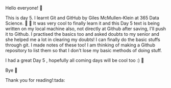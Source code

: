 Hello everyone! 👋
<p>
This is day 5. I learnt Git and GitHub by Giles McMullen-Klein at 365 Data Science. 🎊 🎊 It was very cool to finally learn it and this Day 5 text is being written on my local machine also, not directly at Github after saving, I'll push it to Github. I practised the basics too and asked doubts to my senior and she helped me a lot in clearing my doubts! I can finally do the basic stuffs through git. I made notes of these too! I am thinking of making a Github repository to list them so that I don't lose my basic methods of doing stuff. 
<p>
I had a great Day 5 , hopefully all coming days will be cool too :) 🎊
<p>
Bye 👋
<p>
Thank you for reading!:tada:
  




